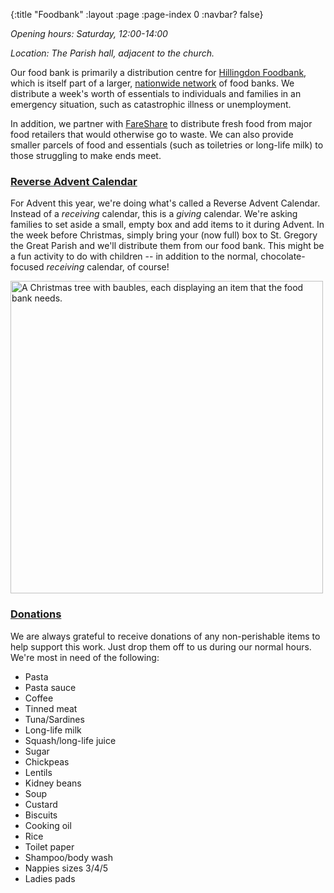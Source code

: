 {:title "Foodbank"
 :layout :page
 :page-index 0
 :navbar? false}

*Opening hours: Saturday, 12:00-14:00*

*Location: The Parish hall, adjacent to the church.*

Our food bank is primarily a distribution centre for [Hillingdon Foodbank](https://hillingdon.foodbank.org.uk/), which is itself part of a larger, [nationwide network](https://www.trusselltrust.org/) of food banks. We distribute a week's worth of essentials to individuals and families in an emergency situation, such as catastrophic illness or unemployment.

In addition, we partner with [FareShare](https://fareshare.org.uk/) to distribute fresh food from major food retailers that would otherwise go to waste. We can also provide smaller parcels of food and essentials (such as toiletries or long-life milk) to those struggling to make ends meet.

### [Reverse Advent Calendar](#advent-appeal)

For Advent this year, we're doing what's called a Reverse Advent Calendar. Instead of a *receiving* calendar, this is a *giving* calendar. We're asking families to set aside a small, empty box and add items to it during Advent. In the week before Christmas, simply bring your (now full) box to St. Gregory the Great Parish and we'll distribute them from our food bank. This might be a fun activity to do with children -- in addition to the normal, chocolate-focused *receiving* calendar, of course!

<img src="../../../pages/advent-calendar/advent-2024.jpeg"
     alt="A Christmas tree with baubles, each displaying an item that the food bank needs."
     width=500>


### [Donations](#donations)

We are always grateful to receive donations of any non-perishable items to help support this work. Just drop them off to us during our normal hours. We're most in need of the following:

 * Pasta
 * Pasta sauce
 * Coffee
 * Tinned meat
 * Tuna/Sardines
 * Long-life milk
 * Squash/long-life juice
 * Sugar
 * Chickpeas
 * Lentils
 * Kidney beans
 * Soup
 * Custard
 * Biscuits
 * Cooking oil
 * Rice
 * Toilet paper
 * Shampoo/body wash
 * Nappies sizes 3/4/5
 * Ladies pads
